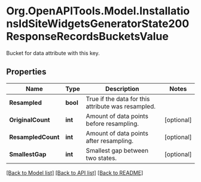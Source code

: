 # Org.OpenAPITools.Model.InstallationsIdSiteWidgetsGeneratorState200ResponseRecordsBucketsValue
Bucket for data attribute with this key.

## Properties

Name | Type | Description | Notes
------------ | ------------- | ------------- | -------------
**Resampled** | **bool** | True if the data for this attribute was resampled. | 
**OriginalCount** | **int** | Amount of data points before resampling. | [optional] 
**ResampledCount** | **int** | Amount of data points after resampling. | [optional] 
**SmallestGap** | **int** | Smallest gap between two states. | [optional] 

[[Back to Model list]](../../README.md#documentation-for-models) [[Back to API list]](../../README.md#documentation-for-api-endpoints) [[Back to README]](../../README.md)


